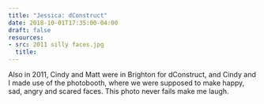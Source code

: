 ```yaml
---
title: "Jessica: dConstruct"
date: 2018-10-01T17:35:00-04:00
draft: false
resources:
- src: 2011 silly faces.jpg
  title:
---
```


Also in 2011, Cindy and Matt were in Brighton for dConstruct, and Cindy and I made use of the photobooth, where we were supposed to make happy, sad, angry and scared faces. This photo never fails make me laugh.
